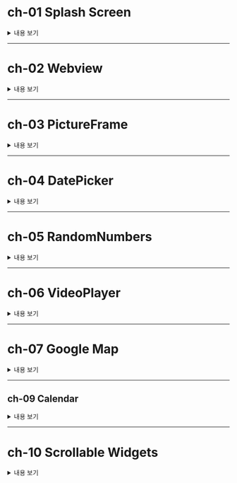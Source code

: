 # ch-01 Splash Screen 

<details><summary> 내용 보기 
</summary>

### 1. CircularProgressIndicator 사용
 
</details>




-----

# ch-02 Webview 

<details><summary> 내용 보기
</summary>

### 1. Webview 위젯 사용 
 
</details>

 


-----

# ch-03 PictureFrame

<details><summary> 내용 보기
</summary>

### 1. Timer 사용
### 2. PageView 사용
### 3. ThemeData 사용
 
</details>

 

-----

# ch-04 DatePicker

<details><summary> 내용 보기 
</summary>

### 1. Align 사용 
### 2. DateTime 사용
### 3. CupertinoDatePicker 사용
 
</details>





-----

# ch-05 RandomNumbers

<details><summary> 내용 보기
</summary>

### 1. Functional Programming 기법 사용 
### 2. Navigator로 값 주고 받기 
### 3. ElevatedButton 사용
### 4. initState() 사용
### 5. Slider 사용

</details>


 


-----

# ch-06 VideoPlayer 

<details><summary> 내용 보기
</summary>

### 1. video_player 플러그인 사용
### 2. ViedoController 사용
### 3. image_picker 플러그인 사용 (XFile)
### 4. Stack 위젯 사용
### 5. AspectRatio 위젯 사용
### 6. Positioned 위젯 사용 
### 7. File 사용 


### 8. initState(), didUpdateWidget() 사용

</details>


 



-----

# ch-07 Google Map

<details><summary> 내용 보기
</summary>

### 1. Google Map 플러그인 사용
   - mapType
   - circle
   - marker 
   - initialCameraPosition
   - CameraPosition() 클래스 : 현재 보고 있는 카메라의 위치를 조절할 수 있다

### 2. Geolocator 플러그인 
   - getPositionStream() : 위치 기반으로 스트림 생성 
   - isLocationServiceEnabled() : 위치 권한이 설정되어있는지 체크
   - requestPermission() : 위치 권한 요청 
   - getCurrentPosition() : 현재 위치를 받아온다 
 
### 3. GoogleMapController 
    - animateCamera : 특정 위도 경도
  
 ```dart
 
 mapController!.animateCamera(CameraUpdate.newLatLng(
  LatLng(                                           
    location.latitude,                              
    location.longitude,                             
  )                                                  
));                                                 
 
 ```
 
### 4. LatLng() 클래스
   - latitude 위도
   - longitude 경도


### 5. **FutureBuilder**
   - future : Future 값을 반환하는 함수(async). 이 함수에서 값을 받아올 때마다 builder를 실행한다
   - builder : future가 실행될 때마다 새로 그릴 위젯
   - AsyncSnapshot : 실행될 때마다 받을 일종의 객체 

### 6. **StreamBuilder**
   - stream : 값을 받아올 Stream
   - builder : stream에서 값을 받아올 때마다 새로 그릴 위젯
   - AsyncSnapshot : 실행될 때마다 받을 일종의 객체

### 7. AlertDialog 위젯
    - async와 await를 사용해 showDialog로 취소 및 확인값을 받아온다
    - Dialog 페이지를 보여줌 
    - title : 제목
    - content : 내용
    - actions : 버튼들 (취소 및 확인 등) 
 
 
</details>





-----

## ch-09 Calendar 

<details><summary> 내용 보기
</summary>

 ### 1. SQLite 플러그인 사용

### 2. Drift 패키지(SQLite ORM) 사용

- 테이블 생성
```dart

class Schedules extends Table{
  // 함수를 return하기 때문에 실행하기 위해 ()
  // PRIMARY KEY
  IntColumn get id => integer().autoIncrement()(); // 자동으로 값을 늘려 key로 사용하기 위함

  // 내용
  TextColumn get content =>text()();

  // 일정 날짜
  DateTimeColumn get date => dateTime()();

  //시작 시간
  IntColumn get startTime => integer()();

  //끝 시간
  IntColumn get endTime => integer()();

  // Category Color Table ID
  IntColumn get colorId => integer()();

  // 생성날짜
  DateTimeColumn get createdAt => dateTime().clientDefault(() => DateTime.now(),)();


}

```

- 테이블 선언 


```dart

part 'drift_database.g.dart'; 

//데코레이터 사용
@DriftDatabase(
  tables: [
    Schedules, //테이블 타입만 넣어준다.
    CategoryColors,
  ],
)

class LocalDatabase extends _$LocalDatabse{
  LocalDatabase() : super(_openConnection());
}

// DB 생성 코드 
LazyDatabase _openConnection(){
  return LazeDatabase(()async{
    final dbFolder = await getApplicationDocumentsDirectory(); //앱 실행 폴더 위치
    final file = File(
      p.join(dbFolder.path, 'db.sqlite'),// 현재 애플리케이션에 배정된 경로 위치
    );
    return NativeDatabase(file);
  });
}

```

- part 선언 : 현재 파일의 private 값까지 불러올 수 있고, 이름에 .g.를 포함해 만든다 
- DB에서 값을 읽어올 때 .get()이면 Future, .watch()면 Stream을 반환한다.
- db에서 값을 읽어올 때 **Timezone 시차를 고려한다**

### 3. Table Calendar 패키지 사용
- TableCalendar() 클래스
    - focusedDay : 어느 월을 보여줄 것인지
    - firstDay : 처음 날짜
    - lastDay : 어디까지 보여줄 것인지
    - headerStyle : 상위 header의 style. HearStyle() 클래스를 사용
    - onDaySelected : 어떤 날을 tap 했을 때 실행될 함수
    - selectedDayPredicate : DateTime day를 받아 선택된 날짜가 markered
    - calendarStyle : 캘린더의 style. CalendarStyle() 클래스 사용
       - isTodayHighlighted : 오늘 날짜가 highlighted 해줄지
       - defaultDecoration : 날짜들 container의 Decoration을 BoxDecoration() 클래스로 설정. (주말 제외)
    - outsideDecoration : foucs된 달 이외의 요일들 설정. 만약 이외의 일을 선택해서 캘린더를 옮기고자 할 때는, selectedDay의 값을 focusedDay로 넣어주고 focus를 변경시킨다
    - locale : 언어를 선택. 한국어는 'ko_KR',


### 4. GetIt 패키지 (Dependency Injection)

- `GetIt.I.registerSingleton<LocalDatabase>(database);` : LocalDatabase 타입의 database 인스턴스를 파일 어디에서든 가져올 수 있다. 
` `future : GetIt.I<LocalDatabase>().getCategoryColors()` : LocalDatabase 타입의 인스턴스를 불러온다. 


### 5. Spinkit 패키지 (로딩 위젯)

### 6. Intl 패키지 (다국어화)

- 다국어 지원 패키지

```dart

import 'package:intl/date_symbol_data_local.dart';

void main() async{

  WidgetsFlutterBinding.ensureInitialized(); // Flutter Framework가 준비될 때까지 기다린다. -> runApp() 코드가 실행되기 전에 코드가 존재한다면 꼭 해줘야 함.

  await initializeDateFormatting(); //언어 포멧팅 형식을 받을 때까지 await. 

  runApp();


```


### 7. TextField (글자 인풋받기)

- 키보드 입력시 시스템적 UI로 가려진 사이즈 구하기 
```dart

final bottomInset = MediaQuery.of(context).viewInsets.bottom;

return  Container(
      color: Colors.white,
      height: MediaQuery.of(context).size.height /2 + bottomInset,
      child: Padding(
        padding:  EdgeInsets.only(bottom: bottomInset),
        child: Column(
          children: [
            TextField(),
          ],
        ),
      ),
    );

```

- `isScrollControlled: true,` : BottomSheet의 기본 높이는 media height의 절반이기 때문에 이 값을 BottomSheet의 파라미터를 true로 해서 끝까지 올라오게 한다

- `keyboardType: TextInputType.number` : TextField의 타입을 지정


- `FocusScope.of(context).requestFocus(FocusNode());` : 특정 sheet를 GestureDectector로 감싸고, 이 코드를 작성하면 특정 Focus를 벗어날 때 자동으로 키보드를 닫을 수 있다
- `inputFormatters: [ FilteringTextInputFormatter.digitsOnly, ],` : 키보드 입력도 숫자만 가능하게 한다 
- decoration의 InputDecoration()의 suffixText: 접미사
           
### 8. TextFormField 위젯
- TextField 위젯과 비슷
- validator : null이 return 되면 에러가 없다. 에러가 있으면 에러를 String 값으로 리턴해준다.
- 여러 개의 Form을 관리하기 위해선 특정 위젯 상위에다 Form 위젯으로 감싸주면 된다.  
- `onSaved:` : 텍스트 필드를 감싸고 있는 상위에 있는 Form에서 sava라는 함수를 불렀을 때 모든 TextFormField에서 실행된다

#### Form 위젯
 - key : Form의 컨트롤러 
 - `final GlobalKey<FormState> formKey = GlobalKey();` 
 - `if(formKey.currentState!.validate()){} // 모든 테스트 필드에 에러가 없다면 true `
 - `autovalidateMode:AutovalidateMode.always`   : 자동으로 validation 과정을 해준다 
 - `formKey.currentState!.save();` : Form 하위 위젯에서 관리하는 데이터들을 한 번에 저장한다
  
### 9. IntrinsicHeight 위젯

- Row를 IntrinsicHeight로 감싸고, crossAxisAlignment를 stretch 하면 Row 내에서 가장 높은 위젯이 차지하고 있는 높이 만큼 stretch를 할 수 있다.


### 10. ListView 위젯
- itemCount : 그릴 아이템 수
- itemBuilder : (context, index) { return 위젯 }
- 봐야하는 인덱스까지 scrolling을 하고난 후에 다른 아이템을 보려고 할 때 위젯을 그린다. --> 메모리 관리에 유리하다

  - LiseView.separated() 위젯
    - 일반 ListView.builder와 같고, separatorBuilder : --> 한 위젯을 그리고나서 또 다른 위젯을 그릴 때. 즉, 위젯과 위젯 사이에 무언가를 그릴 때 사용

### 11. showModalBottomSheet()
 - BottomeSheet를 보여준다

### 12. Wrap 위젯
- Row로 했을 때는 overflow가 날 수 있으니 자동으로 줄바꿈 mapping을 해준다
- spacing : 각각 child 사이에 양 옆으로 간격을 준다 
- runSpacing : 각각 child 위아래로 간격을 준다 

### 추가 사항
1. `flutter pub run build_runner build` : flutter code generation
2. ** .. 키워드 ** : `number..toString()` -> toString() 되는 대상이 return. number 자체가 return 됨 
3. Dismissible 위젯. 리스트에서 왼쪽 오른쪽으로 swipe 하는 액션을 만들어줄 수가 있다 
 

</details>





 
 ---
 
 # ch-10 Scrollable Widgets
 
<details><summary> 내용 보기
</summary>


</details>
